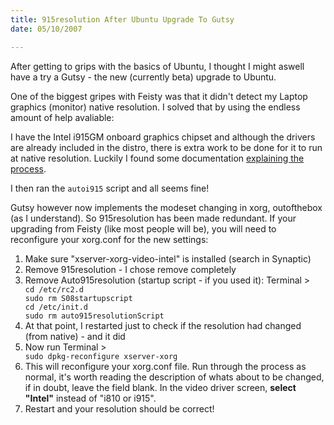 ```yaml
---
title: 915resolution After Ubuntu Upgrade To Gutsy
date: 05/10/2007

---
```


After getting to grips with the basics of Ubuntu, I thought I might aswell have a try a Gutsy - the new (currently beta) upgrade to Ubuntu.

One of the biggest gripes with Feisty was that it didn't detect my Laptop graphics (monitor) native resolution. I solved that by using the endless amount of help avaliable:

I have the Intel i915GM onboard graphics chipset and although the drivers are already included in the distro, there is extra work to be done for it to run at native resolution. Luckily I found some documentation <a href="https://help.ubuntu.com/community/i915Driver">explaining the process</a>.

I then ran the <code>autoi915</code> script and all seems fine!

Gutsy however now implements the modeset changing in xorg, outofthebox (as I understand). So 915resolution has been made redundant. If your upgrading from Feisty (like most people will be), you will need to reconfigure your xorg.conf for the new settings:
<ol>
	<li>Make sure "xserver-xorg-video-intel" is installed (search in Synaptic)</li>
	<li>Remove 915resolution - I chose remove completely</li>
	<li>Remove Auto915resolution (startup script - if you used it): Terminal &gt;</li>
<code>cd /etc/rc2.d
sudo rm S08startupscript
cd /etc/init.d
sudo rm auto915resolutionScript</code>
	<li>At that point, I restarted just to check if the resolution had changed (from native) - and it did</li>
	<li>Now run Terminal &gt;</li>
<code>sudo dpkg-reconfigure xserver-xorg</code>
	<li>This will reconfigure your xorg.conf file. Run through the process as normal, it's worth reading the description of whats about to be changed, if in doubt, leave the field blank. In the video driver screen, <strong>select "Intel"</strong> instead of "i810 or i915".</li>
	<li>Restart and your resolution should be correct!</li>
</ol>
